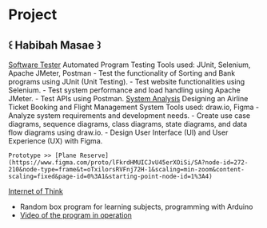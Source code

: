 # Project

## ꒰ Habibah Masae ꒱

[Software Tester](https://github.com/Chocokorn/SofwareTester)
  Automated Program Testing
  Tools used: JUnit, Selenium, Apache JMeter, Postman
    - Test the functionality of Sorting and Bank programs using JUnit (Unit Testing).
    - Test website functionalities using Selenium.
    - Test system performance and load handling using Apache JMeter.
    - Test APIs using Postman.
[System Analysis](https://github.com/Chocokorn/SA)
  Designing an Airline Ticket Booking and Flight Management System
  Tools used: draw.io, Figma
    - Analyze system requirements and development needs.
    - Create use case diagrams, sequence diagrams, class diagrams, state diagrams, and data flow diagrams using draw.io.
    - Design User Interface (UI) and User Experience (UX) with Figma.

    Prototype >> [Plane Reserve](https://www.figma.com/proto/lFkrdHMUICJvU45erXOiSi/SA?node-id=272-210&node-type=frame&t=oTxilorsRVFnj72H-1&scaling=min-zoom&content-scaling=fixed&page-id=0%3A1&starting-point-node-id=1%3A4)
    
[Internet of Think](https://github.com/Chocokorn/Arduino)
  - Random box program for learning subjects, programming with Arduino
  - [Video of the program in operation](https://drive.google.com/file/d/1q5MbH_e0WMPN50BdDkdLREyhxIpLNQsQ/view?usp=drive_link)
